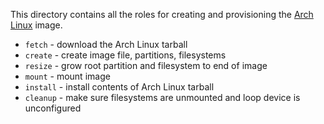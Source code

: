 This directory contains all the roles for creating and provisioning
the [Arch Linux][arch] image.

- `fetch` - download the Arch Linux tarball
- `create` - create image file, partitions, filesystems
- `resize` - grow root partition and filesystem to end of image
- `mount` - mount image
- `install` - install contents of Arch Linux tarball
- `cleanup` - make sure filesystems are unmounted and loop device is
  unconfigured

[arch]: https://www.archlinux.org/

